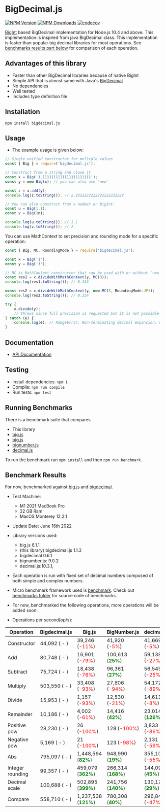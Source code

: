 # BigDecimal.js

[![NPM Version][npm-image]][npm-url]
[![NPM Downloads][downloads-image]][downloads-url]
[![codecov](https://codecov.io/gh/srknzl/bigdecimal.js/branch/main/graph/badge.svg?token=Y9PL8TFV2L)](https://codecov.io/gh/srknzl/bigdecimal.js)

[BigInt](https://developer.mozilla.org/en-US/docs/Web/JavaScript/Reference/Global_Objects/BigInt) based BigDecimal implementation for Node.js 10.4 and above.
This implementation is inspired from java BigDecimal class. This implementation is faster than popular big decimal libraries for most operations.
See [benchmarks results part below](https://github.com/srknzl/bigdecimal.js#benchmark-results) for comparison of each operation.

## Advantages of this library

* Faster than other BigDecimal libraries because of native BigInt
* Simple API that is almost same with Java's [BigDecimal](https://docs.oracle.com/en/java/javase/16/docs/api/java.base/java/math/BigDecimal.html)
* No dependencies
* Well tested
* Includes type definition file

## Installation

```
npm install bigdecimal.js
```

## Usage

* The example usage is given below:

```javascript
// Single unified constructor for multiple values
const { Big } = require('bigdecimal.js');

// Construct from a string and clone it
const x = Big('1.1111111111111111111111');
const y = new Big(x); // you can also use 'new'

const z = x.add(y);
console.log(z.toString()); // 2.2222222222222222222222

// You can also construct from a number or BigInt:
const u = Big(1.1);
const v = Big(2n);

console.log(u.toString()); // 1.1
console.log(v.toString()); // 2
```

You can use MathContext to set precision and rounding mode for a specific operation:

```javascript
const { Big, MC, RoundingMode } = require('bigdecimal.js');

const x = Big('1');
const y = Big('3');

// MC is MathContext constructor that can be used with or without `new`
const res1 = x.divideWithMathContext(y, MC(3)); 
console.log(res1.toString()); // 0.333

const res2 = x.divideWithMathContext(y, new MC(3, RoundingMode.UP));
console.log(res2.toString()); // 0.334

try {
    x.divide(y);
    // throws since full precision is requested but it is not possible
} catch (e) {
    console.log(e); // RangeError: Non-terminating decimal expansion; no exact representable decimal result.
}
```
## Documentation

* [API Documentation](https://srknzl.github.io/bigdecimal.js)

## Testing

* Install dependencies: `npm i`
* Compile: `npm run compile`
* Run tests: `npm test`

## Running Benchmarks

There is a benchmark suite that compares

* This library
* [big.js](https://github.com/MikeMcl/big.js)
* [big.js](https://github.com/MikeMcl/big.js)
* [bignumber.js](https://github.com/MikeMcl/bignumber.js)
* [decimal.js](https://github.com/MikeMcl/decimal.js)

To run the benchmark run `npm install` and then `npm run benchmark`.

## Benchmark Results

For now, benchmarked against [big.js](https://www.npmjs.com/package/big.js) and [bigdecimal](https://www.npmjs.com/package/bigdecimal).

* Test Machine:
  * M1 2021 MacBook Pro 
  * 32 GB Ram
  * MacOS Monterey 12.2.1
* Update Date: June 16th 2022
* Library versions used:  
    * big.js 6.1.1
    * (this library) bigdecimal.js 1.1.3
    * bigdecimal 0.6.1
    * bignumber.js: 9.0.2
    * decimal.js:10.3.1,

* Each operation is run with fixed set of decimal numbers composed of both simple and complex numbers.
* Micro benchmark framework used is [benchmark](https://www.npmjs.com/package/benchmark). Check out [benchmarks folder](https://github.com/srknzl/bigdecimal.js/tree/main/benchmarks) for source code of benchmarks.
* For now, benchmarked the following operations, more operations will be added soon.
* Operations per second(op/s):

| Operation | Bigdecimal.js | Big.js | BigNumber.js | decimal.js | GWTBased |
| --- | --- | --- | --- | --- | --- |
| Constructor | 44,092 ( - ) | 39,246 (<span style="color:red">-11%</span>) | 41,920 (<span style="color:red">-5%</span>) | 41,669 (<span style="color:red">-5%</span>) | 2,814 (<span style="color:red">-94%</span>) |
| Add | 80,748 ( - ) | 16,901 (<span style="color:red">-79%</span>) | 100,613 (<span style="color:green">**25%**</span>) | 59,138 (<span style="color:red">-27%</span>) | 88 (<span style="color:red">-100%</span>) |
| Subtract | 75,724 ( - ) | 18,438 (<span style="color:red">-76%</span>) | 96,361 (<span style="color:green">**27%**</span>) | 56,545 (<span style="color:red">-25%</span>) | 88 (<span style="color:red">-100%</span>) |
| Multiply | 503,550 ( - ) | 33,408 (<span style="color:red">-93%</span>) | 27,806 (<span style="color:red">-94%</span>) | 54,172 (<span style="color:red">-89%</span>) | 2,739 (<span style="color:red">-99%</span>) |
| Divide | 15,953 ( - ) | 1,157 (<span style="color:red">-93%</span>) | 12,530 (<span style="color:red">-21%</span>) | 14,611 (<span style="color:red">-8%</span>) | 686 (<span style="color:red">-96%</span>) |
| Remainder | 10,186 ( - ) | 4,002 (<span style="color:red">-61%</span>) | 14,416 (<span style="color:green">**42%**</span>) | 23,014 (<span style="color:green">**126%**</span>) | 2,640 (<span style="color:red">-74%</span>) |
| Positive pow | 28,230 ( - ) | 26 (<span style="color:red">-100%</span>) | 128 (<span style="color:red">-100%</span>) | 3,833 (<span style="color:red">-86%</span>) | 6 (<span style="color:red">-100%</span>) |
| Negative pow | 5,169 ( - ) | 21 (<span style="color:red">-100%</span>) | 123 (<span style="color:red">-98%</span>) | 2,131 (<span style="color:red">-59%</span>) | 278 (<span style="color:red">-95%</span>) |
| Abs | 795,097 ( - ) | 1,448,594 (<span style="color:green">**82%**</span>) | 948,990 (<span style="color:green">**19%**</span>) | 355,103 (<span style="color:red">-55%</span>) | 14,320 (<span style="color:red">-98%</span>) |
| Integer rounding | 99,357 ( - ) | 459,079 (<span style="color:green">**362%**</span>) | 266,314 (<span style="color:green">**168%**</span>) | 144,091 (<span style="color:green">**45%**</span>) | 1,878 (<span style="color:red">-98%</span>) |
| Decimal scale | 100,688 ( - ) | 502,895 (<span style="color:green">**399%**</span>) | 241,756 (<span style="color:green">**140%**</span>) | 130,178 (<span style="color:green">**29%**</span>) | 1,735 (<span style="color:red">-98%</span>) |
| Compare | 558,710 ( - ) | 1,237,538 (<span style="color:green">**121%**</span>) | 780,308 (<span style="color:green">**40%**</span>) | 296,844 (<span style="color:red">-47%</span>) | 1,006,175 (<span style="color:green">**80%**</span>) |

[npm-image]: https://img.shields.io/npm/v/bigdecimal.js.svg
[npm-url]: https://npmjs.org/package/bigdecimal.js
[downloads-image]: https://img.shields.io/npm/dm/bigdecimal.js.svg
[downloads-url]: https://npmcharts.com/compare/bigdecimal.js?minimal=true

